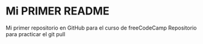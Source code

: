 # Mi PRIMER README
Mi primer repositorio en GitHub para el curso de freeCodeCamp
Repositorio para practicar el git pull
